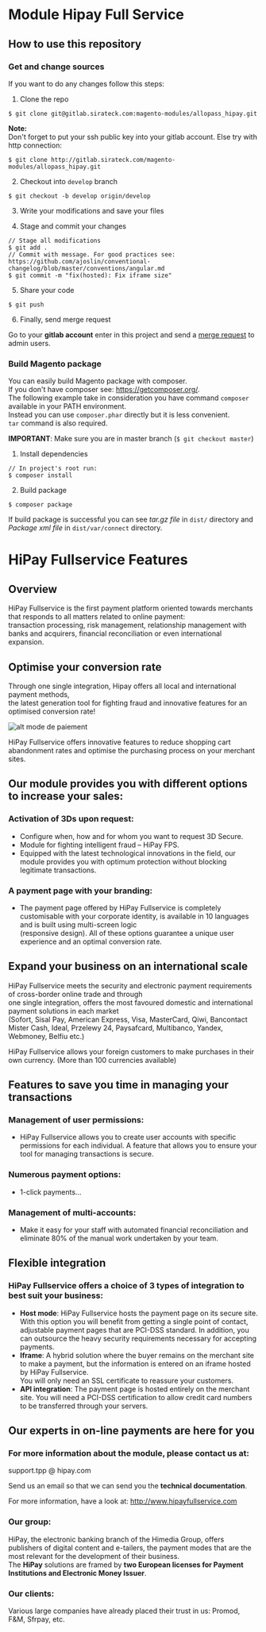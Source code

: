 # Module Hipay Full Service

## How to use this repository

### Get and change sources
If you want to do any changes follow this steps:

1.  Clone the repo
```
$ git clone git@gitlab.sirateck.com:magento-modules/allopass_hipay.git
```
  **Note:**  
  Don't forget to put your ssh public key into your gitlab account.
  Else try with http connection:
```
$ git clone http://gitlab.sirateck.com/magento-modules/allopass_hipay.git
```

2.  Checkout into `develop` branch
```
$ git checkout -b develop origin/develop
```

3.  Write your modifications and save your files

4. Stage and commit your changes
```
// Stage all modifications
$ git add .
// Commit with message. For good practices see: https://github.com/ajoslin/conventional-changelog/blob/master/conventions/angular.md  
$ git commit -m "fix(hosted): Fix iframe size"
```

5.  Share your code
```
$ git push
```

6. Finally, send merge request

  Go to your **gitlab account** enter in this project and send a [merge request](http://gitlab.sirateck.com/magento-modules/allopass_hipay/merge_requests) to admin users.

### Build Magento package

You can easily build Magento package with composer.  
If you don't have composer see: https://getcomposer.org/.  
The following example take in consideration you have command `composer` available in your PATH environment.  
Instead you can use `composer.phar` directly but it is less convenient.  
`tar` command is also required.

**IMPORTANT**: Make sure you are in master branch (`$ git checkout master`)

1.  Install dependencies
```
// In project's root run:
$ composer install
```

2.  Build package
```
$ composer package
```

If build package is successful you can see *tar.gz file* in `dist/` directory and *Package xml file* in `dist/var/connect` directory.

# HiPay Fullservice Features

## Overview   

HiPay Fullservice is the first payment platform oriented towards merchants that responds to all matters related to online payment:  
transaction processing, risk management, relationship management with banks and acquirers, financial reconciliation or even international expansion.  


## Optimise your conversion rate

Through one single integration, Hipay offers all local and international payment methods,   
the latest generation tool for fighting fraud and innovative features for an optimised conversion rate!    


![alt mode de paiement](http://58b7509f0ca565bdd628-3b5a1171ec85e695d4ada5118e96496e.r14.cf1.rackcdn.com/files/535e59ffc254511e29000020/size_3_logo-paiements.png)


HiPay Fullservice offers innovative features to reduce shopping cart abandonment rates and optimise the purchasing process on your merchant sites.

## Our module provides you with different options to increase your sales:

### Activation of 3Ds upon request:
* Configure when, how and for whom you want to request 3D Secure.
* Module for fighting intelligent fraud – HiPay FPS.
* Equipped with the latest technological innovations in the field, our module provides you with optimum protection without blocking legitimate transactions.

### A payment page with your branding:  
* The payment page offered by HiPay Fullservice is completely customisable with your corporate identity, is available in 10 languages and is built using multi-screen logic   
(responsive design). All of these options guarantee a unique user experience and an optimal conversion rate.   

## Expand your business on an international scale

HiPay Fullservice meets the security and electronic payment requirements of cross-border online trade and through   
one single integration, offers the most favoured domestic and international payment solutions in each market  
(Sofort, Sisal Pay, American Express, Visa, MasterCard, Qiwi, Bancontact Mister Cash, Ideal, Przelewy 24, Paysafcard, Multibanco, Yandex, Webmoney, Belfiu etc.)

HiPay Fullservice allows your foreign customers to make purchases in their own currency. (More than 100 currencies available)

## Features to save you time in managing your transactions

### Management of user permissions:
* HiPay Fullservice allows you to create user accounts with specific permissions for each individual. A feature that allows you to ensure your tool for managing transactions is secure.

### Numerous payment options:
* 1-click payments...

### Management of multi-accounts:
* Make it easy for your staff with automated financial reconciliation and eliminate 80% of the manual work undertaken by your team.

## Flexible integration

### HiPay Fullservice offers a choice of 3 types of integration to best suit your business:
* **Host mode**: HiPay Fullservice hosts the payment page on its secure site. With this option you will benefit from getting a single point of contact,   
adjustable payment pages that are PCI-DSS standard. In addition, you can outsource the heavy security requirements necessary for accepting payments.
* **Iframe**: A hybrid solution where the buyer remains on the merchant site to make a payment, but the information is entered on an iframe hosted by HiPay Fullservice.   
You will only need an SSL certificate to reassure your customers.
* **API integration**: The payment page is hosted entirely on the merchant site. You will need a PCI-DSS certification to allow credit card numbers to be transferred through your servers.

## Our experts in on-line payments are here for you

### For more information about the module, please contact us at:

support.tpp @ hipay.com

Send us an email so that we can send you the **technical documentation**.

For more information, have a look at: http://www.hipayfullservice.com

### Our group:

HiPay, the electronic banking branch of the Himedia Group, offers publishers of digital content and e-tailers, the payment modes that are the most relevant for the development of their business.  
The **HiPay** solutions are framed by **two European licenses for Payment Institutions and Electronic Money Issuer**.

### Our clients:

Various large companies have already placed their trust in us: Promod, F&M, Sfrpay, etc.
